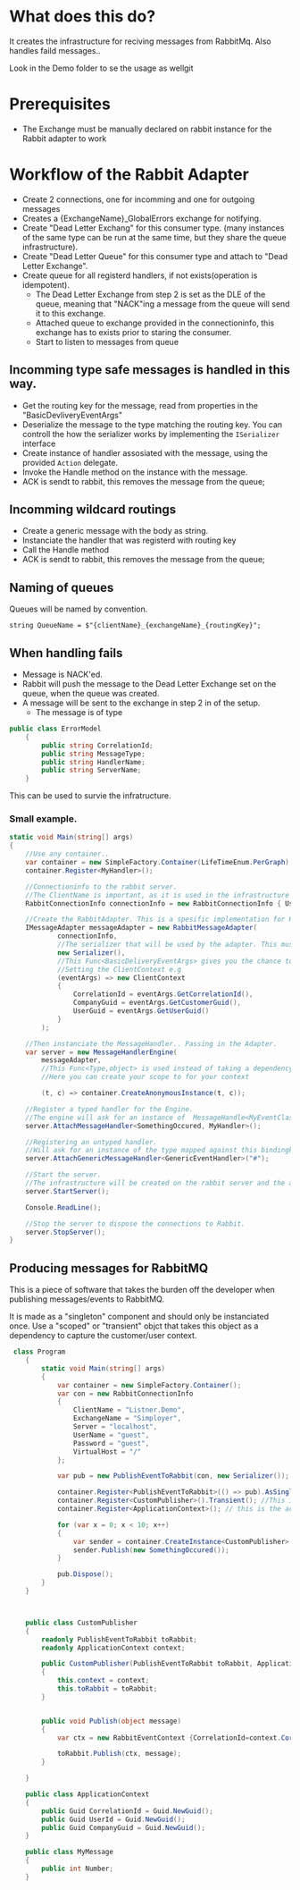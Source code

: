 ﻿
# What does this do?

It creates the infrastructure for reciving messages from RabbitMq. 
Also handles faild messages..

Look in the Demo folder to se the usage as wellgit

# Prerequisites

* The Exchange must be manually declared on rabbit instance for the Rabbit adapter to work

# Workflow of the Rabbit Adapter

* Create 2 connections, one for incomming and one for outgoing messages
* Creates a {ExchangeName}_GlobalErrors exchange for notifying. 
* Create "Dead Letter Exchang" for this consumer type. (many instances of the same type can be run at the same time, but they share the queue infrastructure).
* Create "Dead Letter Queue" for this consumer type and attach to "Dead Letter Exchange". 
* Create queue for all registerd handlers, if not exists(operation is idempotent).
    * The Dead Letter Exchange from step 2 is set as the DLE of the queue, meaning that "NACK"ing a message from the queue will send it to this exchange. 
	* Attached queue to exchange provided in the connectioninfo, this exchange has to exists prior to staring the consumer. 
    * Start to listen to messages from queue

## Incomming type safe messages is handled in this way. 

* Get the routing key for the message, read from properties in the "BasicDevliveryEventArgs"
* Deserialize the message to the type matching the routing key. You can controll the how the serializer works by implementing the `ISerializer` interface
* Create instance of handler assosiated with the message, using the provided `Action` delegate.
* Invoke the Handle method on the instance with the message.
* ACK is sendt to rabbit, this removes the message from the queue;

## Incomming wildcard routings 

* Create a generic message with the body as string.
* Instanciate the handler that was registerd with routing key
* Call the Handle method
* ACK is sendt to rabbit, this removes the message from the queue;

## Naming of queues
Queues will be named by convention. 

`string QueueName = $"{clientName}_{exchangeName}_{routingKey}";`


## When handling fails

* Message is NACK'ed. 
* Rabbit will push the message to the Dead Letter Exchange set on the queue, when the queue was created. 
* A message will be sent to the exchange in step 2 in of the setup.
  * The message is of type  
```csharp
public class ErrorModel
    {
        public string CorrelationId;
        public string MessageType;
        public string HandlerName;
        public string ServerName;
    }
```
This can be used to survie the infratructure. 

### Small example. 
```csharp
static void Main(string[] args)
{
    //Use any container.. 
    var container = new SimpleFactory.Container(LifeTimeEnum.PerGraph);
    container.Register<MyHandler>();

    //Connectioninfo to the rabbit server. 
    //The ClientName is important, as it is used in the infrastructure to indentify the host. 
    RabbitConnectionInfo connectionInfo = new RabbitConnectionInfo { UserName = "guest", Password = "guest", Server = "localhost", ExchangeName = "Simployer", ClientName = "MyTestingApp" };

    //Create the RabbitAdapter. This is a spesific implementation for Rabbit.
    IMessageAdapter messageAdapter = new RabbitMessageAdapter(
            connectionInfo,
            //The serializer that will be used by the adapter. This must implement the ISerializer from Itas.Infrastructure.
            new Serializer(),
            //This Func<BasicDeliveryEventArgs> gives you the chance to create a context value for your eventhandler.
            //Setting the ClientContext e.g
            (eventArgs) => new ClientContext
            {
                CorrelationId = eventArgs.GetCorrelationId(),
                CompanyGuid = eventArgs.GetCustomerGuid(),
                UserGuid = eventArgs.GetUserGuid()
            }
        );

    //Then instanciate the MessageHandler.. Passing in the Adapter. 
    var server = new MessageHandlerEngine(
        messageAdapter,
        //This Func<Type,object> is used instead of taking a dependency on a Container. 
        //Here you can create your scope to for your context

        (t, c) => container.CreateAnonymousInstance(t, c));

    //Register a typed handler for the Engine. 
    //The engine will ask for an instance of  MessageHandle<MyEventClass> using the above Action<Type,object>. 
    server.AttachMessageHandler<SomethingOccured, MyHandler>();

    //Registering an untyped handler. 
    //Will ask for an instance of the type mapped against this bindingkey. 
    server.AttachGenericMessageHandler<GenericEventHandler>("#");

    //Start the server. 
    //The infrastructure will be created on the rabbit server and the adapter will start to recieve the messages. 
    server.StartServer();

    Console.ReadLine();

    //Stop the server to dispose the connections to Rabbit. 
    server.StopServer();
}
```

## Producing messages for RabbitMQ
This is a piece of software that takes the burden off the developer when publishing messages/events to RabbitMQ. 

It is made as a "singleton" component and should only be instanciated once. Use a "scoped" or "transient" objct that takes this object as a dependency to capture the customer/user context.

```csharp
 class Program
    {
        static void Main(string[] args)
        {
            var container = new SimpleFactory.Container();
            var con = new RabbitConnectionInfo
            {
                ClientName = "Listner.Demo",
                ExchangeName = "Simployer",
                Server = "localhost",
                UserName = "guest",
                Password = "guest",
                VirtualHost = "/"
            };

            var pub = new PublishEventToRabbit(con, new Serializer());

            container.Register<PublishEventToRabbit>(() => pub).AsSingleton(); //This is singleton to hold the connection stuff for rabbit. Must be disposed
            container.Register<CustomPublisher>().Transient(); //This is the wrapper to capture the context of the current call
            container.Register<ApplicationContext>(); // this is the actual context.. Very simplefied :) 

            for (var x = 0; x < 10; x++)
            {
                var sender = container.CreateInstance<CustomPublisher>();
                sender.Publish(new SomethingOccured());
            }

            pub.Dispose();
        }
    }



    public class CustomPublisher
    {
        readonly PublishEventToRabbit toRabbit;
        readonly ApplicationContext context;

        public CustomPublisher(PublishEventToRabbit toRabbit, ApplicationContext context)
        {
            this.context = context;
            this.toRabbit = toRabbit;
        }


        public void Publish(object message)
        {
            var ctx = new RabbitEventContext {CorrelationId=context.CorrelationId, CustomerId=context.CompanyGuid, UserId=context.UserId};

            toRabbit.Publish(ctx, message);
        }

    }

    public class ApplicationContext
    {
        public Guid CorrelationId = Guid.NewGuid();
        public Guid UserId = Guid.NewGuid();
        public Guid CompanyGuid = Guid.NewGuid();
    }

    public class MyMessage
    {
        public int Number;
    }

```